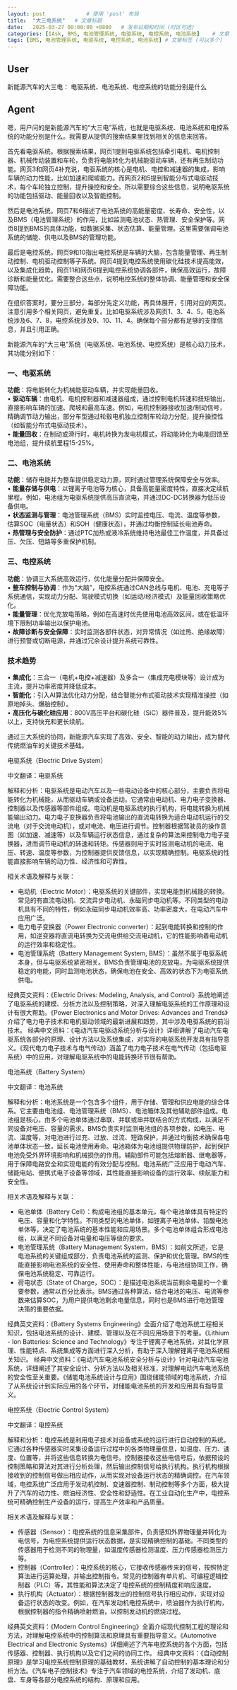```yaml
---
layout: post             # 使用 'post' 布局
title:  "大三电系统"   # 文章标题
date:   2025-03-27 00:00:00 +0800   # 发布日期和时间 (时区可选)
categories: [IAsk, BMS, 电池管理系统, 电驱系统, 电控系统, 电池系统]    # 文章分类 (可以多个)
tags: [BMS, 电池管理系统, 电驱系统, 电控系统, 电池系统] # 文章标签 (可以多个)
---
```



## User

新能源汽车的大三电： 电驱系统、电池系统、电控系统的功能分别是什么

## Agent

嗯，用户问的是新能源汽车的“大三电”系统，也就是电驱系统、电池系统和电控系统的功能分别是什么。我需要从提供的搜索结果里找到相关的信息来回答。

首先看电驱系统。根据搜索结果，网页1提到电驱系统包括牵引电机、电机控制器、机械传动装置和车轮，负责将电能转化为机械能驱动车辆，还有再生制动功能。网页3和网页4补充说，电驱系统的核心是电机、电控和减速器的集成，影响车辆的动力性能，比如加速和爬坡能力。而网页2和5提到智能分布式电驱动技术，每个车轮独立控制，提升操控和安全。所以需要综合这些信息，说明电驱系统的功能包括驱动、能量回收以及智能控制。

然后是电池系统。网页7和6描述了电池系统的高能量密度、长寿命、安全性，以及BMS（电池管理系统）的作用，比如监测电池状态、热管理、安全保护等。网页8提到BMS的具体功能，如数据采集、状态估算、能量管理。这里需要强调电池系统的储能、供电以及BMS的管理功能。

最后是电控系统。网页9和10指出电控系统是车辆的大脑，包含能量管理、再生制动控制、电机驱动控制等子系统。网页4提到电控系统使用碳化硅技术提高能效，以及集成化趋势。网页11和网页6提到电控系统协调各部件，确保高效运行，故障诊断和能量优化。需要整合这些点，说明电控系统的整体协调、能量管理和安全保障功能。

在组织答案时，要分三部分，每部分先定义功能，再具体展开，引用对应的网页。注意引用多个相关网页，避免重复。比如电驱系统涉及网页1、3、4、5，电池系统涉及6、7、8，电控系统涉及9、10、11、4。确保每个部分都有足够的支撑信息，并且引用正确。




新能源汽车的“大三电”系统（电驱系统、电池系统、电控系统）是核心动力技术，其功能分别如下：

### 一、电驱系统
**功能**：将电能转化为机械能驱动车辆，并实现能量回收。  
• **驱动车辆**：由电机、电机控制器和减速器组成，通过控制电机转速和扭矩输出，直接影响车辆的加速、爬坡和最高车速。例如，电机控制器接收加速/制动信号，精确调节动力输出，部分车型通过轮毂电机独立控制车轮动力分配，提升操控性（如智能分布式电驱动技术）。  
• **能量回收**：在制动或滑行时，电机转换为发电机模式，将动能转化为电能回馈至电池组，提升续航里程15-25%。  

### 二、电池系统
**功能**：储存电能并为整车提供稳定动力源，同时通过管理系统保障安全与效率。  
• **能量存储与供电**：以锂离子电池等为核心，具备高能量密度特性，直接决定续航里程。例如，电池组为电驱系统提供高压直流电，并通过DC-DC转换器为低压设备供电。  
• **状态监测与管理**：电池管理系统（BMS）实时监控电压、电流、温度等参数，估算SOC（电量状态）和SOH（健康状态），并通过均衡控制延长电池寿命。  
• **热管理与安全防护**：通过PTC加热或液冷系统维持电池最佳工作温度，并具备过压、欠压、短路等多重保护机制。  

### 三、电控系统
**功能**：协调三大系统高效运行，优化能量分配并保障安全。  
• **整车控制与协调**：作为“大脑”，电控系统通过CAN总线与电机、电池、充电等子系统通信，实现动力分配、驾驶模式切换（如运动/经济模式）及能量回收策略优化。  
• **能量管理**：优化充放电策略，例如在高速时优先使用电池高效区间，或在低温环境下限制功率输出以保护电池。  
• **故障诊断与安全保障**：实时监测各部件状态，对异常情况（如过热、绝缘故障）进行预警或切断电源，并通过冗余设计提升系统可靠性。  

### 技术趋势
• **集成化**：三合一（电机+电控+减速器）及多合一（集成充电模块等）设计成为主流，提升功率密度并降低成本。  
• **智能化**：引入AI算法优化动力分配，结合智能分布式驱动技术实现精准操控（如原地掉头、爆胎控制）。  
• **高压化与碳化硅应用**：800V高压平台和碳化硅（SiC）器件普及，提升能效5%以上，支持快充和更长续航。  

通过三大系统的协同，新能源汽车实现了高效、安全、智能的动力输出，成为替代传统燃油车的关键技术基础。





电驱系统（Electric Drive System）

中文翻译：电驱系统

解释和分析：电驱系统是电动汽车以及一些电动设备中的核心部分，主要负责将电能转化为机械能，从而驱动车辆或设备运动。它通常由电动机、电力电子变换器、控制器以及传感器等部件组成。电动机是电驱系统的执行机构，将电能转换为机械能输出动力。电力电子变换器负责将电池输出的直流电转换为适合电动机运行的交流电（对于交流电动机），或对电流、电压进行调节。控制器根据驾驶员的操作意图（如加速、减速等）以及车辆运行状态信息，通过复杂的算法来控制电力电子变换器，进而调节电动机的转速和转矩。传感器则用于实时监测电动机的电流、电压、转速、温度等参数，为控制器提供反馈信息，以实现精确控制。电驱系统的性能直接影响车辆的动力性、经济性和可靠性。

相关术语及解释与关联：
 - 电动机（Electric Motor）：电驱系统的关键部件，实现电能到机械能的转换。常见的有直流电动机、交流异步电动机、永磁同步电动机等。不同类型的电动机具有不同的特性，例如永磁同步电动机效率高、功率密度大，在电动汽车中应用广泛。
 - 电力电子变换器（Power Electronic converter）：起到电能转换和控制的作用，如逆变器将直流电转换为交流电供给交流电动机，它的性能影响着电动机的运行效率和稳定性。
 - 电池管理系统（Battery Management System, BMS）：虽然不属于电驱系统本身，但与电驱系统紧密相关。BMS负责管理电池的充放电，为电驱系统提供稳定的电能，同时监测电池状态，确保电池在安全、高效的状态下为电驱系统供电。

经典英文资料：《Electric Drives: Modeling, Analysis, and Control》系统地阐述了电驱系统的建模、分析方法以及控制策略，对深入理解电驱系统的工作原理和设计有很大帮助。《Power Electronics and Motor Drives: Advances and Trends》介绍了电力电子技术和电机驱动领域的最新进展和趋势，其中涉及电驱系统的前沿技术。
经典中文资料：《电动汽车电驱动系统分析与设计》详细讲解了电动汽车电驱系统各部分的原理、设计方法以及系统集成，对实际的电驱系统开发具有指导意义。《现代电力电子技术与电气传动》涵盖了电力电子技术在电气传动（包括电驱系统）中的应用，对理解电驱系统中的电能转换环节很有帮助。




电池系统（Battery System）

中文翻译：电池系统

解释和分析：电池系统是一个包含多个组件，用于存储、管理和供应电能的综合体系。它主要由电池组、电池管理系统（BMS）、电池箱体及其他辅助部件组成。电池组是核心，由多个电池单体通过串联、并联或串并联结合的方式构成，以满足不同设备对电压、容量的需求。BMS负责实时监测电池组的各项参数，如电压、电流、温度等，对电池进行过充、过放、过流、短路保护，并通过均衡技术确保各电池单体状态一致，延长电池使用寿命。电池箱体为电池组提供物理防护，起到保护电池免受外界环境影响和机械损伤的作用。辅助部件可能包括熔断器、继电器等，用于保障电路安全和实现电能的有效分配与控制。电池系统广泛应用于电动汽车、储能电站、便携式电子设备等领域，其性能直接影响设备的运行效率、续航能力和安全性。

相关术语及解释与关联：
 - 电池单体（Battery Cell）：构成电池组的基本单元，每个电池单体具有特定的电压、容量和化学特性。不同类型的电池单体，如锂离子电池单体、铅酸电池单体等，决定了电池系统的基本性能和应用场景。多个电池单体组合形成电池组，以满足不同设备对电量和电压等级的要求。
 - 电池管理系统（Battery Management System，BMS）：如前文所述，它是电池系统的关键组成部分，负责电池系统的监测、保护和优化管理。BMS的性能直接影响电池系统的安全性、使用寿命和整体性能，与电池组协同工作，确保电池系统稳定、可靠运行。
 - 荷电状态（State of Charge，SOC）：是描述电池系统当前剩余电量的一个重要参数，通常以百分比表示。BMS通过各种算法，结合电池的电压、电流等参数来估算SOC，为用户提供电池剩余电量信息，同时也是BMS进行电池管理决策的重要依据。

经典英文资料：《Battery Systems Engineering》全面介绍了电池系统工程相关知识，包括电池系统的设计、建模、管理以及在不同应用场景下的考量。《Lithium - Ion Batteries: Science and Technology》专注于锂离子电池系统，对其化学原理、性能特点、系统集成等方面进行深入分析，有助于深入理解锂离子电池系统相关知识。
经典中文资料：《电动汽车电池系统安全分析与设计》针对电动汽车电池系统，详细阐述了其安全设计、分析方法以及相关标准，对理解电动汽车电池系统的安全性至关重要。《储能电池系统设计与应用》围绕储能领域的电池系统，介绍了从系统设计到实际应用的各个环节，对储能电池系统的开发和应用具有指导意义。



电控系统（Electric Control System）

中文翻译：电控系统

解释和分析：电控系统是利用电子技术对设备或系统的运行进行自动控制的系统。它通过各种传感器实时采集设备运行过程中的各类物理量信息，如温度、压力、速度、位置等，并将这些信息转换为电信号。控制器接收这些电信号后，依据预设的控制策略和算法对其进行分析处理，然后输出控制信号给执行机构。执行机构根据接收到的控制信号做出相应动作，从而实现对设备运行状态的精确调控。在汽车领域，电控系统广泛应用于发动机控制、变速器控制、制动控制等多个方面，极大提升了汽车的动力性、燃油经济性、安全性和舒适性。在工业自动化生产中，电控系统可精确控制生产设备的运行，提高生产效率和产品质量。

相关术语及解释与关联：
 - 传感器（Sensor）：电控系统的信息采集部件，负责感知外界物理量并转化为电信号，为电控系统提供运行状态数据，是实现精确控制的基础。不同类型的传感器用于检测不同的物理量，如温度传感器检测温度、压力传感器检测压力等。
 - 控制器（Controller）：电控系统的核心，它接收传感器传来的信号，按照特定算法进行运算处理，并输出控制指令。常见的控制器有单片机、可编程逻辑控制器（PLC）等，其性能和算法决定了电控系统的控制精度和响应速度。
 - 执行机构（Actuator）：根据控制器发出的控制信号执行相应动作，实现对设备运行状态的改变。例如，在汽车发动机电控系统中，喷油器作为执行机构，根据控制器的指令精确喷射燃油，以控制发动机的燃烧过程。

经典英文资料：《Modern Control Engineering》全面介绍现代控制工程的理论和方法，对理解电控系统中的控制算法和原理具有重要指导意义。《Automotive Electrical and Electronic Systems》详细阐述了汽车电控系统的各个方面，包括传感器、控制器、执行机构以及它们之间的协同工作。
经典中文资料：《自动控制原理》是学习电控系统控制原理的基础教材，系统讲解了自动控制的基本理论和分析方法。《汽车电子控制技术》专注于汽车领域的电控系统，介绍了发动机、底盘、车身等各部分电控系统的结构、原理和应用。






